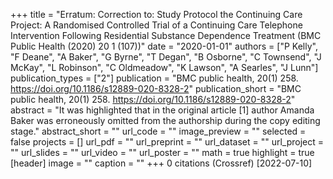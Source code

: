+++
title = "Erratum: Correction to: Study Protocol the Continuing Care Project: A Randomised Controlled Trial of a Continuing Care Telephone Intervention Following Residential Substance Dependence Treatment (BMC Public Health (2020) 20 1 (107))"
date = "2020-01-01"
authors = ["P Kelly", "F Deane", "A Baker", "G Byrne", "T Degan", "B Osborne", "C Townsend", "J McKay", "L Robinson", "C Oldmeadow", "K Lawson", "A Searles", "J Lunn"]
publication_types = ["2"]
publication = "BMC public health, 20(1) 258. https://doi.org/10.1186/s12889-020-8328-2"
publication_short = "BMC public health, 20(1) 258. https://doi.org/10.1186/s12889-020-8328-2"
abstract = "It was highlighted that in the original article [1] author Amanda Baker was erroneously omitted from the authorship during the copy editing stage."
abstract_short = ""
url_code = ""
image_preview = ""
selected = false
projects = []
url_pdf = ""
url_preprint = ""
url_dataset = ""
url_project = ""
url_slides = ""
url_video = ""
url_poster = ""
math = true
highlight = true
[header]
image = ""
caption = ""
+++
0 citations (Crossref) [2022-07-10]
